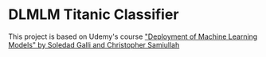 # DLMLM Titanic Classifier

This project is based on Udemy's course ["Deployment of Machine Learning Models" by Soledad Galli and Christopher Samiullah](https://www.udemy.com/course/deployment-of-machine-learning-models/)
